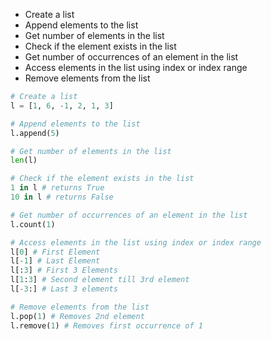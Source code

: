 * Create a list
* Append elements to the list
* Get number of elements in the list
* Check if the element exists in the list
* Get number of occurrences of an element in the list
* Access elements in the list using index or index range
* Remove elements from the list

```python
# Create a list
l = [1, 6, -1, 2, 1, 3]

# Append elements to the list
l.append(5)

# Get number of elements in the list
len(l)

# Check if the element exists in the list
1 in l # returns True
10 in l # returns False

# Get number of occurrences of an element in the list
l.count(1)

# Access elements in the list using index or index range
l[0] # First Element
l[-1] # Last Element
l[:3] # First 3 Elements
l[1:3] # Second element till 3rd element
l[-3:] # Last 3 elements

# Remove elements from the list
l.pop(1) # Removes 2nd element
l.remove(1) # Removes first occurrence of 1
```